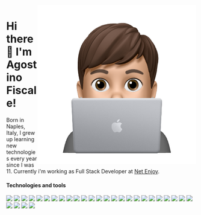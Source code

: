 <img align="right" src="agostinofiscale_sticker.png" alt="Agostino Fiscale's Animoji using a Macbook" />

# Hi there :wave: I'm Agostino Fiscale!

Born in Naples, Italy, I grew up learning new technologies every year since I was 11. Currently i'm working as Full Stack Developer at [Net Enjoy](https://www.netenjoy.it/).

#### Technologies and tools
<p>
	<img src="https://img.shields.io/badge/-Visual%20Studio%20Code-23A9F2?style=flat-square&logo=Visual%20Studio%20Code&logoColor=white"/>
	<img src="https://img.shields.io/badge/-Github-181717?style=flat-square&logo=GitHub&logoColor=white"/>
	<img src="https://img.shields.io/badge/-Git-F44D27?style=flat-square&logo=Git&logoColor=white"/>
	<img src="https://img.shields.io/badge/-NPM-CB3837?style=flat-square&logo=NPM&logoColor=white"/>
	<img src="https://img.shields.io/badge/-Apache-D22128?style=flat-square&logo=Apache&logoColor=white"/>
	<img src="https://img.shields.io/badge/-Trello-0079BF?style=flat-square&logo=Trello&logoColor=white"/>
	<img src="https://img.shields.io/badge/-Slack-E01563?style=flat-square&logo=Slack&logoColor=white"/>
	<img src="https://img.shields.io/badge/-MySQL-F29111?style=flat-square&logo=MySQL&logoColor=white"/>
	<img src="https://img.shields.io/badge/-Laravel-F55247?style=flat-square&logo=Laravel&logoColor=white"/>
	<img src="https://img.shields.io/badge/-HTML5-E34F26?style=flat-square&logo=HTML5&logoColor=white"/>
	<img src="https://img.shields.io/badge/-CSS3-1572B6?style=flat-square&logo=CSS3&logoColor=white"/>
	<img src="https://img.shields.io/badge/-Wordpress-21759B?style=flat-square&logo=Wordpress&logoColor=white"/>
	<img src="https://img.shields.io/badge/-MongoDB-47A248?style=flat-square&logo=MongoDB&logoColor=white"/>
	<img src="https://img.shields.io/badge/-Postman-FF6C37?style=flat-square&logo=Postman&logoColor=white"/>
	<img src="https://img.shields.io/badge/-Flutter-02569B?style=flat-square&logo=Flutter&logoColor=white"/>
	<img src="https://img.shields.io/badge/-JavaScript-F7DF1E?style=flat-square&logo=JavaScript&logoColor=white"/>
	<img src="https://img.shields.io/badge/-XAMPP-FB7A24?style=flat-square&logo=XAMPP&logoColor=white"/>
	<img src="https://img.shields.io/badge/-Composer-885630?style=flat-square&logo=Composer&logoColor=white"/>
	<img src="https://img.shields.io/badge/-Laragon-0E83CD?style=flat-square&logo=Laragon&logoColor=white"/>
	<img src="https://img.shields.io/badge/-Prestashop-DF0067?style=flat-square&logo=Prestashop&logoColor=white"/>
	<img src="https://img.shields.io/badge/-Dart-0175C2?style=flat-square&logo=Dart&logoColor=white"/>
	<img src="https://img.shields.io/badge/-WooCommerce-96588A?style=flat-square&logo=WooCommerce&logoColor=white"/>
	<img src="https://img.shields.io/badge/-Discord-7289DA?style=flat-square&logo=Discord&logoColor=white"/>
	<img src="https://img.shields.io/badge/-PHP-777BB4?style=flat-square&logo=PHP&logoColor=white"/>
	<img src="https://img.shields.io/badge/-Adobe%20Photoshop-31A8FF?style=flat-square&logo=Adobe%20Photoshop&logoColor=white"/>
	<img src="https://img.shields.io/badge/-Windows-0078D6?style=flat-square&logo=Windows&logoColor=white"/>
	<img src="https://img.shields.io/badge/-macOs-000000?style=flat-square&logo=Apple&logoColor=white"/>
	<img src="https://img.shields.io/badge/-Android-3DDC84?style=flat-square&logo=Android&logoColor=white"/>
	<img src="https://img.shields.io/badge/-iOS-000000?style=flat-square&logo=iOS&logoColor=white"/>
</p>
